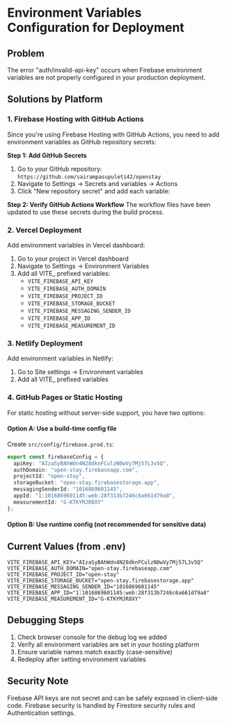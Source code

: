 # Environment Variables Configuration for Deployment

## Problem
The error "auth/invalid-api-key" occurs when Firebase environment variables are not properly configured in your production deployment.

## Solutions by Platform

### 1. Firebase Hosting with GitHub Actions
Since you're using Firebase Hosting with GitHub Actions, you need to add environment variables as GitHub repository secrets:

**Step 1: Add GitHub Secrets**
1. Go to your GitHub repository: `https://github.com/sairampasupuleti42/openstay`
2. Navigate to Settings → Secrets and variables → Actions
3. Click "New repository secret" and add each variable:


**Step 2: Verify GitHub Actions Workflow**
The workflow files have been updated to use these secrets during the build process.

### 2. Vercel Deployment
Add environment variables in Vercel dashboard:
1. Go to your project in Vercel dashboard
2. Navigate to Settings → Environment Variables
3. Add all VITE_ prefixed variables:
   - `VITE_FIREBASE_API_KEY`
   - `VITE_FIREBASE_AUTH_DOMAIN`
   - `VITE_FIREBASE_PROJECT_ID`
   - `VITE_FIREBASE_STORAGE_BUCKET`
   - `VITE_FIREBASE_MESSAGING_SENDER_ID`
   - `VITE_FIREBASE_APP_ID`
   - `VITE_FIREBASE_MEASUREMENT_ID`

### 3. Netlify Deployment
Add environment variables in Netlify:
1. Go to Site settings → Environment variables
2. Add all VITE_ prefixed variables

### 4. GitHub Pages or Static Hosting
For static hosting without server-side support, you have two options:

#### Option A: Use a build-time config file
Create `src/config/firebase.prod.ts`:
```typescript
export const firebaseConfig = {
  apiKey: "AIzaSyBAhWdn4N28dknFCulzN0wVy7Mj57L3v5Q",
  authDomain: "open-stay.firebaseapp.com",
  projectId: "open-stay",
  storageBucket: "open-stay.firebasestorage.app",
  messagingSenderId: "1016869601145",
  appId: "1:1016869601145:web:28f313b7246c6a661d79a8",
  measurementId: "G-KTKYMJR8XY"
};
```

#### Option B: Use runtime config (not recommended for sensitive data)

## Current Values (from .env)
```
VITE_FIREBASE_API_KEY="AIzaSyBAhWdn4N28dknFCulzN0wVy7Mj57L3v5Q"
VITE_FIREBASE_AUTH_DOMAIN="open-stay.firebaseapp.com"
VITE_FIREBASE_PROJECT_ID="open-stay"
VITE_FIREBASE_STORAGE_BUCKET="open-stay.firebasestorage.app"
VITE_FIREBASE_MESSAGING_SENDER_ID="1016869601145"
VITE_FIREBASE_APP_ID="1:1016869601145:web:28f313b7246c6a661d79a8"
VITE_FIREBASE_MEASUREMENT_ID="G-KTKYMJR8XY"
```

## Debugging Steps
1. Check browser console for the debug log we added
2. Verify all environment variables are set in your hosting platform
3. Ensure variable names match exactly (case-sensitive)
4. Redeploy after setting environment variables

## Security Note
Firebase API keys are not secret and can be safely exposed in client-side code. Firebase security is handled by Firestore security rules and Authentication settings.
